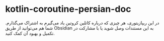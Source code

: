 # kotlin-coroutine-persian-doc
در این ریپازیتوری، هر چیزی که درباره کاتلین کروتین یاد می‌گیرم به اشتراک می‌گذارم. شما هم می‌توانید از طریق Obsidian به این مستندات وصل شوید یا با مشارکت در تکمیل و بهبود آن کمک کنید.
